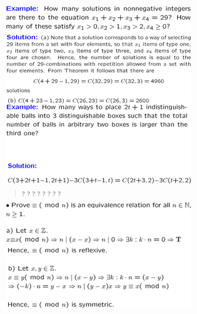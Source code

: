 

<img src="https://raw.githubusercontent.com/RimLutienpeist/image-hosting/main/image-20240603125534930.png" alt="image-20240603125534930" style="zoom:67%;" />

<img src="https://raw.githubusercontent.com/RimLutienpeist/image-hosting/main/image-20240603125723019.png" alt="image-20240603125723019" style="zoom:67%;" />

> ？？？？？？？？

<img src="https://raw.githubusercontent.com/RimLutienpeist/image-hosting/main/image-20240606143649182.png" alt="image-20240606143649182" style="zoom:67%;" />